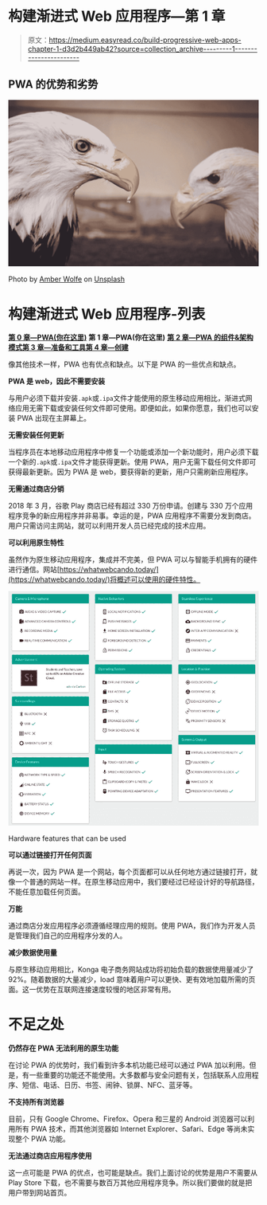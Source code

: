 # 构建渐进式 Web 应用程序—第 1 章

> 原文：<https://medium.easyread.co/build-progressive-web-apps-chapter-1-d3d2b449ab42?source=collection_archive---------1----------------------->

## PWA 的优势和劣势

![](img/766f2936224ed834363dd37383ab735b.png)

Photo by [Amber Wolfe](https://unsplash.com/@incognitowolfe?utm_source=medium&utm_medium=referral) on [Unsplash](https://unsplash.com?utm_source=medium&utm_medium=referral)

# 构建渐进式 Web 应用程序-列表

[**第 0 章—PWA(你在这里)**](https://medium.com/easyread/build-progressive-web-apps-6248a7152730)
**第 1 章—PWA(你在这里)** [**第 2 章—PWA 的组件&架构模式**](https://medium.com/easyread/build-progressive-web-apps-chapter-2-pwa-components-428295c2d524)[**第 3 章—准备和工具**](https://medium.com/easyread/build-progressive-web-apps-chapter-3-a73269d627b2)[**第 4 章—创建**](https://medium.com/easyread/build-progressive-web-apps-chapter-4-b85ef6e6d465)

像其他技术一样，PWA 也有优点和缺点。以下是 PWA 的一些优点和缺点。

**PWA 是 web，因此不需要安装**

与用户必须下载并安装`.apk`或`.ipa`文件才能使用的原生移动应用相比，渐进式网络应用无需下载或安装任何文件即可使用。即便如此，如果你愿意，我们也可以安装 PWA 出现在主屏幕上。

**无需安装任何更新**

当程序员在本地移动应用程序中修复一个功能或添加一个新功能时，用户必须下载一个新的`.apk`或`.ipa`文件才能获得更新。使用 PWA，用户无需下载任何文件即可获得最新更新。因为 PWA 是 web，要获得新的更新，用户只需刷新应用程序。

**无需通过商店分销**

2018 年 3 月，谷歌 Play 商店已经有超过 330 万份申请。创建与 330 万个应用程序竞争的新应用程序并非易事。幸运的是，PWA 应用程序不需要分发到商店。用户只需访问主网站，就可以利用开发人员已经完成的技术应用。

**可以利用原生特性**

虽然作为原生移动应用程序，集成并不完美，但 PWA 可以与智能手机拥有的硬件进行通信。网站[https://whatwebcando.today/](https://whatwebcando.today/)将概述可以使用的硬件特性。

![](img/8da26576b41b50e73b6c89b05fdfce0e.png)

Hardware features that can be used

**可以通过链接打开任何页面**

再说一次，因为 PWA 是一个网站，每个页面都可以从任何地方通过链接打开，就像一个普通的网站一样。在原生移动应用中，我们要经过已经设计好的导航路径，不能任意加载任何页面。

**万能**

通过商店分发应用程序必须遵循经理应用的规则。使用 PWA，我们作为开发人员是管理我们自己的应用程序分发的人。

**减少数据使用量**

与原生移动应用相比，Konga 电子商务网站成功将初始负载的数据使用量减少了 92%。随着数据的大量减少，load 意味着用户可以更快、更有效地加载所需的页面。这一优势在互联网连接速度较慢的地区非常有用。

# 不足之处

**仍然存在 PWA 无法利用的原生功能**

在讨论 PWA 的优势时，我们看到许多本机功能已经可以通过 PWA 加以利用。但是，有一些重要的功能还不能使用。大多数都与安全问题有关，包括联系人应用程序、短信、电话、日历、书签、闹钟、锁屏、NFC、蓝牙等。

**不支持所有浏览器**

目前，只有 Google Chrome、Firefox、Opera 和三星的 Android 浏览器可以利用所有 PWA 技术，而其他浏览器如 Internet Explorer、Safari、Edge 等尚未实现整个 PWA 功能。

**无法通过商店应用程序使用**

这一点可能是 PWA 的优点，也可能是缺点。我们上面讨论的优势是用户不需要从 Play Store 下载，也不需要与数百万其他应用程序竞争。所以我们要做的就是把用户带到网站首页。
